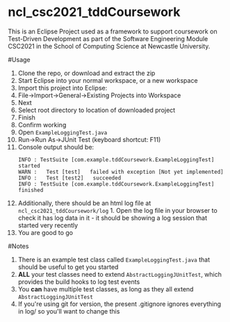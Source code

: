 ncl_csc2021_tddCoursework
=========================

This is an Eclipse Project used as a framework to support coursework on Test-Driven Development as part of the Software Engineering Module CSC2021 in the School of Computing Science at Newcastle University.

#Usage

1. Clone the repo, or download and extract the zip
2. Start Eclipse into your normal workspace, or a new workspace
3. Import this project into Eclipse:
  1. File->Import->General->Existing Projects into Workspace
  2. Next
  3. Select root directory to location of downloaded project
  4. Finish
4. Confirm working
  1. Open ```ExampleLoggingTest.java```
  2. Run->Run As->JUnit Test (keyboard shortcut: F11)
  3. Console output should be:
      ```
      INFO : TestSuite [com.example.tddCoursework.ExampleLoggingTest] started
      WARN :   Test [test]   failed with exception [Not yet implemented]
      INFO :   Test [test2]   succeeded 
      INFO : TestSuite [com.example.tddCoursework.ExampleLoggingTest] finished
      ```
  4. Additionally, there should be an html log file at ```ncl_csc2021_tddCoursework/log```
    1. Open the log file in your browser to check it has log data in it - it should be showing a log session that started very recently
5. You are good to go


#Notes

1. There is an example test class called ```ExampleLoggingTest.java``` that should be useful to get you started
2. **ALL** your test classes need to extend ```AbstractLoggingJUnitTest```, which provides the build hooks to log test events
3. You **can** have multiple test classes, as long as they all extend ```AbstractLoggingJUnitTest```
4. If you're using git for version, the present .gitignore ignores everything in log/ so you'll want to change this
